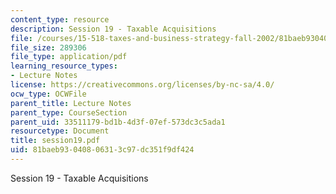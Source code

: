 ```yaml
---
content_type: resource
description: Session 19 - Taxable Acquisitions
file: /courses/15-518-taxes-and-business-strategy-fall-2002/81baeb93040806313c97dc351f9df424_session19.pdf
file_size: 289306
file_type: application/pdf
learning_resource_types:
- Lecture Notes
license: https://creativecommons.org/licenses/by-nc-sa/4.0/
ocw_type: OCWFile
parent_title: Lecture Notes
parent_type: CourseSection
parent_uid: 33511179-bd1b-4d3f-07ef-573dc3c5ada1
resourcetype: Document
title: session19.pdf
uid: 81baeb93-0408-0631-3c97-dc351f9df424
---
```

Session 19 - Taxable Acquisitions